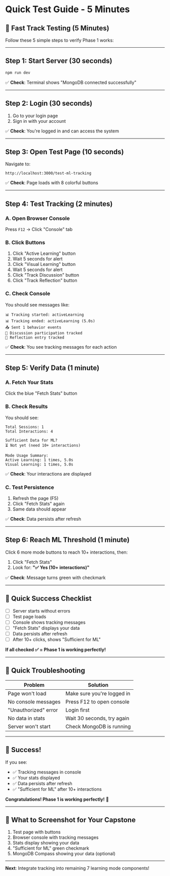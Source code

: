 # Quick Test Guide - 5 Minutes

## 🚀 Fast Track Testing (5 Minutes)

Follow these 5 simple steps to verify Phase 1 works:

---

## Step 1: Start Server (30 seconds)
```bash
npm run dev
```
✅ **Check**: Terminal shows "MongoDB connected successfully"

---

## Step 2: Login (30 seconds)
1. Go to your login page
2. Sign in with your account

✅ **Check**: You're logged in and can access the system

---

## Step 3: Open Test Page (10 seconds)
Navigate to:
```
http://localhost:3000/test-ml-tracking
```

✅ **Check**: Page loads with 8 colorful buttons

---

## Step 4: Test Tracking (2 minutes)

### A. Open Browser Console
Press `F12` → Click "Console" tab

### B. Click Buttons
1. Click "Active Learning" button
2. Wait 5 seconds for alert
3. Click "Visual Learning" button  
4. Wait 5 seconds for alert
5. Click "Track Discussion" button
6. Click "Track Reflection" button

### C. Check Console
You should see messages like:
```
📊 Tracking started: activeLearning
📊 Tracking ended: activeLearning (5.0s)
📤 Sent 1 behavior events
💬 Discussion participation tracked
📝 Reflection entry tracked
```

✅ **Check**: You see tracking messages for each action

---

## Step 5: Verify Data (1 minute)

### A. Fetch Your Stats
Click the blue "Fetch Stats" button

### B. Check Results
You should see:
```
Total Sessions: 1
Total Interactions: 4

Sufficient Data for ML?
⏳ Not yet (need 10+ interactions)

Mode Usage Summary:
Active Learning: 1 times, 5.0s
Visual Learning: 1 times, 5.0s
```

✅ **Check**: Your interactions are displayed

### C. Test Persistence
1. Refresh the page (F5)
2. Click "Fetch Stats" again
3. Same data should appear

✅ **Check**: Data persists after refresh

---

## Step 6: Reach ML Threshold (1 minute)

Click 6 more mode buttons to reach 10+ interactions, then:
1. Click "Fetch Stats"
2. Look for: **"✅ Yes (10+ interactions)"**

✅ **Check**: Message turns green with checkmark

---

## 🎯 Quick Success Checklist

- [ ] Server starts without errors
- [ ] Test page loads
- [ ] Console shows tracking messages
- [ ] "Fetch Stats" displays your data
- [ ] Data persists after refresh
- [ ] After 10+ clicks, shows "Sufficient for ML"

**If all checked ✅ = Phase 1 is working perfectly!**

---

## 🐛 Quick Troubleshooting

| Problem | Solution |
|---------|----------|
| Page won't load | Make sure you're logged in |
| No console messages | Press F12 to open console |
| "Unauthorized" error | Login first |
| No data in stats | Wait 30 seconds, try again |
| Server won't start | Check MongoDB is running |

---

## 🎉 Success!

If you see:
- ✅ Tracking messages in console
- ✅ Your stats displayed
- ✅ Data persists after refresh
- ✅ "Sufficient for ML" after 10+ interactions

**Congratulations! Phase 1 is working perfectly!** 🎊

---

## 📸 What to Screenshot for Your Capstone

1. Test page with buttons
2. Browser console with tracking messages
3. Stats display showing your data
4. "Sufficient for ML" green checkmark
5. MongoDB Compass showing your data (optional)

---

**Next**: Integrate tracking into remaining 7 learning mode components!

